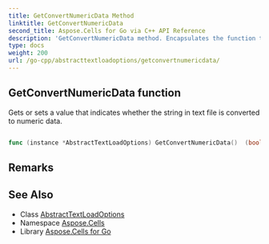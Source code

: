 ```yaml
---
title: GetConvertNumericData Method 
linktitle: GetConvertNumericData
second_title: Aspose.Cells for Go via C++ API Reference
description: 'GetConvertNumericData method. Encapsulates the function that represents getconvertnumericdata in Go.'
type: docs
weight: 200
url: /go-cpp/abstracttextloadoptions/getconvertnumericdata/
---
```


## GetConvertNumericData function

Gets or sets a value that indicates whether the string in text file is converted to numeric data.

```go

func (instance *AbstractTextLoadOptions) GetConvertNumericData()  (bool,  error) 

```

## Remarks


## See Also

* Class [AbstractTextLoadOptions](../)
* Namespace [Aspose.Cells](../../)
* Library [Aspose.Cells for Go](../../../)
